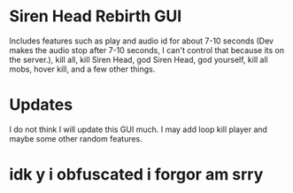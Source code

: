 # Siren Head Rebirth GUI
Includes features such as 
play and audio id for about 7-10 seconds (Dev makes the audio stop after 7-10 seconds, I can't control that because its on the server.), 
kill all, kill Siren Head, god Siren Head, god yourself, kill all mobs,  hover kill,  and a few other things.

# Updates
I do not think I will update this GUI much. I may add loop kill player and maybe some other random features.

# idk y i obfuscated i forgor am srry
